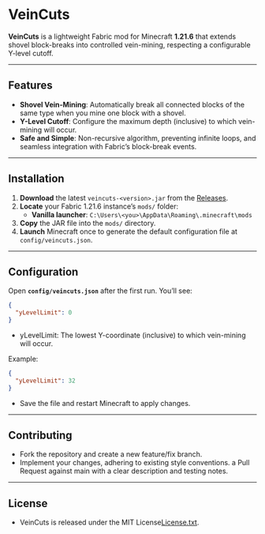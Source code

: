# VeinCuts

**VeinCuts** is a lightweight Fabric mod for Minecraft **1.21.6** that extends shovel block-breaks into controlled vein-mining, respecting a configurable Y-level cutoff.

---

## Features

- **Shovel Vein-Mining**: Automatically break all connected blocks of the same type when you mine one block with a shovel.
- **Y-Level Cutoff**: Configure the maximum depth (inclusive) to which vein-mining will occur.
- **Safe and Simple**: Non-recursive algorithm, preventing infinite loops, and seamless integration with Fabric’s block-break events.

---

## Installation

1. **Download** the latest `veincuts-<version>.jar` from the [Releases](https://github.com/valetivivek/veincuts/releases).
2. **Locate** your Fabric 1.21.6 instance’s `mods/` folder:
   - **Vanilla launcher**: `C:\Users\<you>\AppData\Roaming\.minecraft\mods`
3. **Copy** the JAR file into the `mods/` directory.
4. **Launch** Minecraft once to generate the default configuration file at `config/veincuts.json`.

---

## Configuration

Open **`config/veincuts.json`** after the first run. You’ll see:

```json
{
  "yLevelLimit": 0
}
```
- yLevelLimit: The lowest Y-coordinate (inclusive) to which vein-mining will occur. 

Example:
```json
{
  "yLevelLimit": 32
}
```
- Save the file and restart Minecraft to apply changes.

---

## Contributing

- Fork the repository and create a new feature/fix branch.
- Implement your changes, adhering to existing style conventions.
 a Pull Request against main with a clear description and testing notes.

---

## License

- VeinCuts is released under the MIT License[License.txt](https://github.com/user-attachments/files/21413152/License.txt).










    

